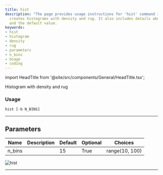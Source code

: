```yaml
---
title: hist
description: "The page provides usage instructions for 'hist' command in Python that"
  creates histograms with density and rug. It also includes details about parameters
  and the default value.
keywords:
- hist
- histogram
- density
- rug
- parameters
- n_bins
- Usage
- coding
---
```


import HeadTitle from '@site/src/components/General/HeadTitle.tsx';

<HeadTitle title="crypto/qa/hist - Reference | OpenBB Terminal Docs" />

Histogram with density and rug

### Usage

```python
hist [-b N_BINS]
```

---

## Parameters

| Name | Description | Default | Optional | Choices |
| ---- | ----------- | ------- | -------- | ------- |
| n_bins |  | 15 | True | range(10, 100) |

![hist](https://user-images.githubusercontent.com/46355364/154306947-aaba936a-ac07-40e2-a5a6-bf1fab460cd0.png)

---
